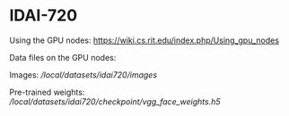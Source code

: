# IDAI-720

Using the GPU nodes:
https://wiki.cs.rit.edu/index.php/Using_gpu_nodes

Data files on the GPU nodes:

Images: _/local/datasets/idai720/images_

Pre-trained weights: _/local/datasets/idai720/checkpoint/vgg_face_weights.h5_
